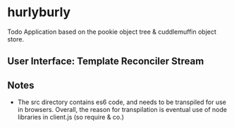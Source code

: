 # hurlyburly
Todo Application based on the pookie object tree & cuddlemuffin object store.

## User Interface: Template Reconciler Stream


## Notes

  - The src directory contains es6 code,
  and needs to be transpiled for use in browsers.
  Overall, the reason for transpilation is eventual
  use of node libraries in client.js (so require & co.)
